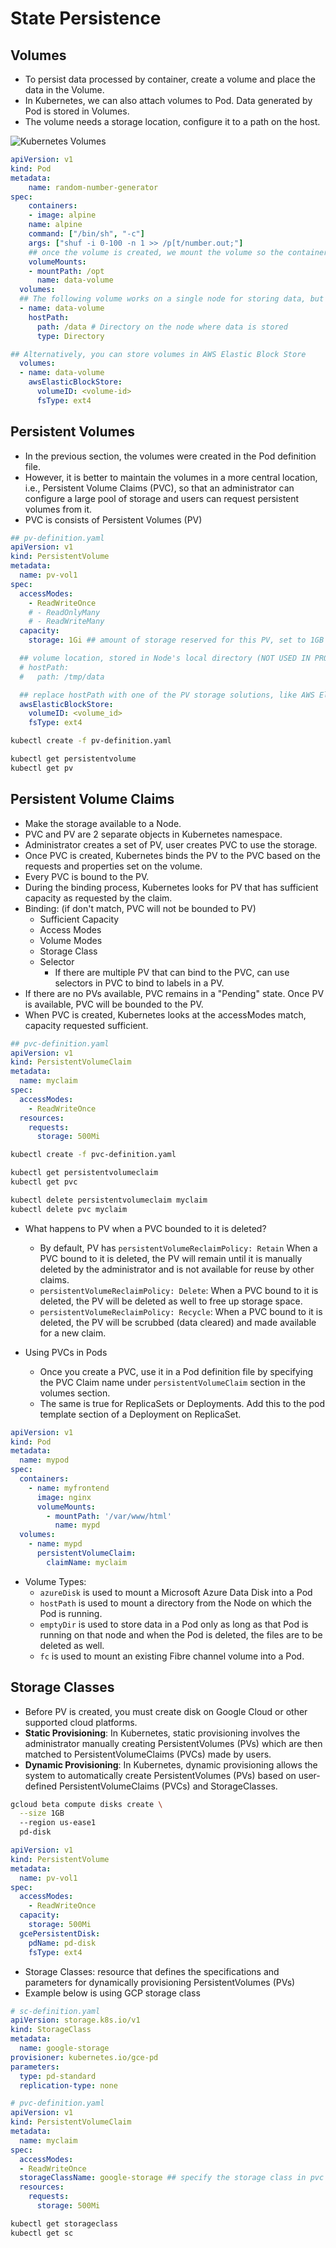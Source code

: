 # State Persistence

## Volumes

- To persist data processed by container, create a volume and place the data in the Volume.
- In Kubernetes, we can also attach volumes to Pod. Data generated by Pod is stored in Volumes.
- The volume needs a storage location, configure it to a path on the host.

![Kubernetes Volumes](./course_resources/diagrams/volumes.png)

```yaml
apiVersion: v1
kind: Pod
metadata:
	name: random-number-generator
spec:
	containers:
	- image: alpine
    name: alpine
    command: ["/bin/sh", "-c"]
    args: ["shuf -i 0-100 -n 1 >> /p[t/number.out;"]
    ## once the volume is created, we mount the volume so the container can access the data in the volume
    volumeMounts:
    - mountPath: /opt
      name: data-volume
  volumes:
  ## The following volume works on a single node for storing data, but does not work across multiple nodes
  - name: data-volume
    hostPath:
      path: /data # Directory on the node where data is stored
      type: Directory

## Alternatively, you can store volumes in AWS Elastic Block Store
  volumes:
  - name: data-volume
    awsElasticBlockStore:
      volumeID: <volume-id>
      fsType: ext4
```

## Persistent Volumes

- In the previous section, the volumes were created in the Pod definition file.
- However, it is better to maintain the volumes in a more central location, i.e., Persistent Volume Claims (PVC), so that an administrator can configure a large pool of storage and users can request persistent volumes from it.
- PVC is consists of Persistent Volumes (PV)

```yaml
## pv-definition.yaml
apiVersion: v1
kind: PersistentVolume
metadata:
  name: pv-vol1
spec:
  accessModes:
    - ReadWriteOnce
    # - ReadOnlyMany
    # - ReadWriteMany
  capacity:
    storage: 1Gi ## amount of storage reserved for this PV, set to 1GB in this case

  ## volume location, stored in Node's local directory (NOT USED IN PRODUCTION)
  # hostPath:
  #   path: /tmp/data

  ## replace hostPath with one of the PV storage solutions, like AWS Elastic Block Store
  awsElasticBlockStore:
    volumeID: <volume_id>
    fsType: ext4
```

```sh
kubectl create -f pv-definition.yaml

kubectl get persistentvolume
kubectl get pv
```

## Persistent Volume Claims

- Make the storage available to a Node.
- PVC and PV are 2 separate objects in Kubernetes namespace.
- Administrator creates a set of PV, user creates PVC to use the storage.
- Once PVC is created, Kubernetes binds the PV to the PVC based on the requests and properties set on the volume.
- Every PVC is bound to the PV.
- During the binding process, Kubernetes looks for PV that has sufficient capacity as requested by the claim.
- Binding: (if don't match, PVC will not be bounded to PV)
  - Sufficient Capacity
  - Access Modes
  - Volume Modes
  - Storage Class
  - Selector
    - If there are multiple PV that can bind to the PVC, can use selectors in PVC to bind to labels in a PV.
- If there are no PVs available, PVC remains in a "Pending" state. Once PV is available, PVC will be bounded to the PV.
- When PVC is created, Kubernetes looks at the accessModes match, capacity requested sufficient.

```yaml
## pvc-definition.yaml
apiVersion: v1
kind: PersistentVolumeClaim
metadata:
  name: myclaim
spec:
  accessModes:
    - ReadWriteOnce
  resources:
    requests:
      storage: 500Mi
```

```sh
kubectl create -f pvc-definition.yaml

kubectl get persistentvolumeclaim
kubectl get pvc

kubectl delete persistentvolumeclaim myclaim
kubectl delete pvc myclaim
```

- What happens to PV when a PVC bounded to it is deleted?

  - By default, PV has `persistentVolumeReclaimPolicy: Retain` When a PVC bound to it is deleted, the PV will remain until it is manually deleted by the administrator and is not available for reuse by other claims.
  - `persistentVolumeReclaimPolicy: Delete`: When a PVC bound to it is deleted, the PV will be deleted as well to free up storage space.
  - `persistentVolumeReclaimPolicy: Recycle`: When a PVC bound to it is deleted, the PV will be scrubbed (data cleared) and made available for a new claim.

- Using PVCs in Pods
  - Once you create a PVC, use it in a Pod definition file by specifying the PVC Claim name under `persistentVolumeClaim` section in the volumes section.
  - The same is true for ReplicaSets or Deployments. Add this to the pod template section of a Deployment on ReplicaSet.

```yaml
apiVersion: v1
kind: Pod
metadata:
  name: mypod
spec:
  containers:
    - name: myfrontend
      image: nginx
      volumeMounts:
        - mountPath: '/var/www/html'
          name: mypd
  volumes:
    - name: mypd
      persistentVolumeClaim:
        claimName: myclaim
```

- Volume Types:
  - `azureDisk` is used to mount a Microsoft Azure Data Disk into a Pod
  - `hostPath` is used to mount a directory from the Node on which the Pod is running.
  - `emptyDir` is used to store data in a Pod only as long as that Pod is running on that node and when the Pod is deleted, the files are to be deleted as well.
  - `fc` is used to mount an existing Fibre channel volume into a Pod.

## Storage Classes

- Before PV is created, you must create disk on Google Cloud or other supported cloud platforms.
- **Static Provisioning**: In Kubernetes, static provisioning involves the administrator manually creating PersistentVolumes (PVs) which are then matched to PersistentVolumeClaims (PVCs) made by users.
- **Dynamic Provisioning**: In Kubernetes, dynamic provisioning allows the system to automatically create PersistentVolumes (PVs) based on user-defined PersistentVolumeClaims (PVCs) and StorageClasses.

```sh
gcloud beta compute disks create \
  --size 1GB
  --region us-ease1
  pd-disk
```

```yaml
apiVersion: v1
kind: PersistentVolume
metadata:
  name: pv-vol1
spec:
  accessModes:
    - ReadWriteOnce
  capacity:
    storage: 500Mi
  gcePersistentDisk:
    pdName: pd-disk
    fsType: ext4
```

- Storage Classes: resource that defines the specifications and parameters for dynamically provisioning PersistentVolumes (PVs)
- Example below is using GCP storage class

```yaml
# sc-definition.yaml
apiVersion: storage.k8s.io/v1
kind: StorageClass
metadata:
  name: google-storage
provisioner: kubernetes.io/gce-pd
parameters:
  type: pd-standard
  replication-type: none

# pvc-definition.yaml
apiVersion: v1
kind: PersistentVolumeClaim
metadata:
  name: myclaim
spec:
  accessModes:
  - ReadWriteOnce
  storageClassName: google-storage ## specify the storage class in pvc definition file.
  resources:
    requests:
      storage: 500Mi
```

```sh
kubectl get storageclass
kubectl get sc
```